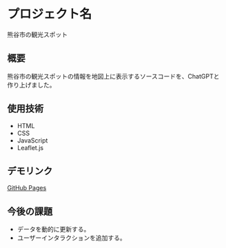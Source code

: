 # プロジェクト名
熊谷市の観光スポット
## 概要
熊谷市の観光スポットの情報を地図上に表示するソースコードを、ChatGPTと作り上げました。

## 使用技術
- HTML
- CSS
- JavaScript
- Leaflet.js

## デモリンク
[GitHub Pages](https://nanasi-coder.github.io/kadai-hirooka/)

## 今後の課題
- データを動的に更新する。
- ユーザーインタラクションを追加する。
